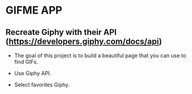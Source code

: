 # GIFME APP

## Recreate Giphy with their API (https://developers.giphy.com/docs/api)

- The goal of this project is to build a beautiful page that
you can use to find GIFs. 

- Use Giphy API.

- Select favorites Giphy.